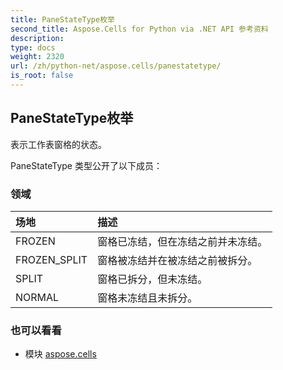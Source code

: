 ```yaml
---
title: PaneStateType枚举
second_title: Aspose.Cells for Python via .NET API 参考资料
description:
type: docs
weight: 2320
url: /zh/python-net/aspose.cells/panestatetype/
is_root: false
---
```

## PaneStateType枚举
表示工作表窗格的状态。



PaneStateType 类型公开了以下成员：

### 领域
|场地|描述|
| :- | :- |
| FROZEN |窗格已冻结，但在冻结之前并未冻结。|
| FROZEN_SPLIT |窗格被冻结并在被冻结之前被拆分。|
| SPLIT |窗格已拆分，但未冻结。|
| NORMAL |窗格未冻结且未拆分。|



### 也可以看看
* 模块 [aspose.cells](..)
